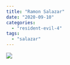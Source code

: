 ```yaml
---
title: "Ramon Salazar"
date: "2020-09-10"
categories: 
  - "resident-evil-4"
tags: 
  - "salazar"
---
```


[![](images/resident-evil-4_20200902224740-scaled.jpg)](https://davidpeach.me/wp-content/uploads/2020/09/resident-evil-4_20200902224740-scaled.jpg)
